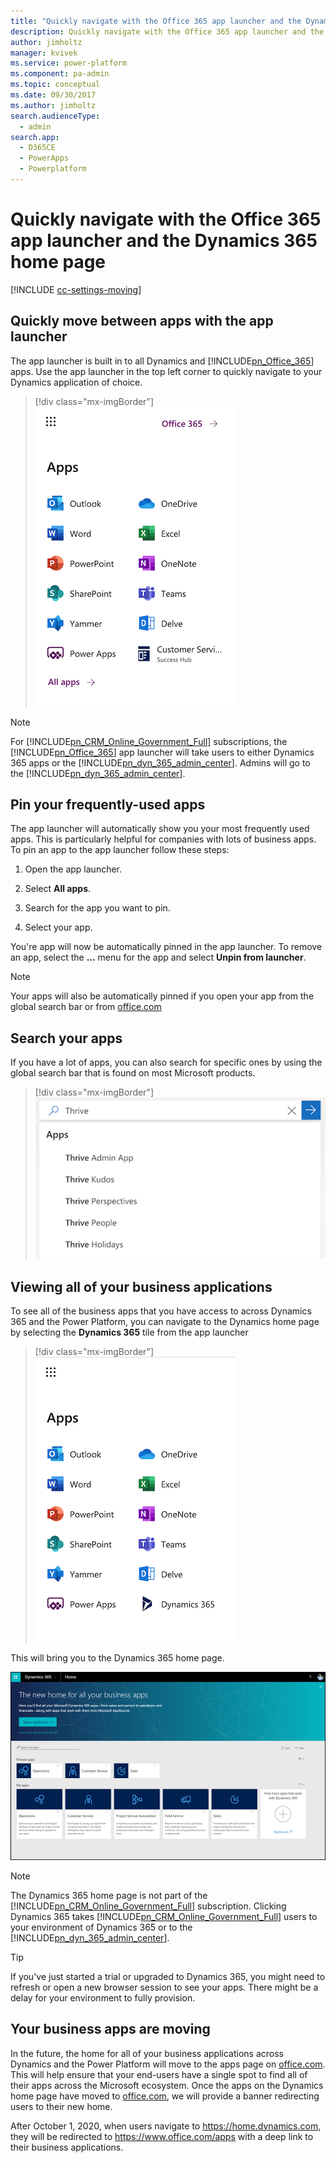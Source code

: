 ```yaml
---
title: "Quickly navigate with the Office 365 app launcher and the Dynamics 365 home page  | MicrosoftDocs"
description: Quickly navigate with the Office 365 app launcher and the Dynamics 365 home page
author: jimholtz
manager: kvivek
ms.service: power-platform
ms.component: pa-admin
ms.topic: conceptual
ms.date: 09/30/2017
ms.author: jimholtz
search.audienceType: 
  - admin
search.app: 
  - D365CE
  - PowerApps
  - Powerplatform
---
```

# Quickly navigate with the Office 365 app launcher and the Dynamics 365 home page

[!INCLUDE [cc-settings-moving](../includes/cc-settings-moving.md)] 
  
<a name="BKMK_AppLauncher"></a>   
## Quickly move between apps with the app launcher  
 The app launcher is built in to all Dynamics and [!INCLUDE[pn_Office_365](../includes/pn-office-365.md)] apps. Use the app launcher in the top left corner to quickly navigate to your Dynamics application of choice.  
 
 > [!div class="mx-imgBorder"]
 > ![Office 365 app launcher](../admin/media/new-office-365-app-launcher.png "Office 365 app launcher")  

  
> [!NOTE]
>  For [!INCLUDE[pn_CRM_Online_Government_Full](../includes/pn-crm-online-government-full.md)] subscriptions, the [!INCLUDE[pn_Office_365](../includes/pn-office-365.md)] app launcher will take users to either Dynamics 365 apps or the [!INCLUDE[pn_dyn_365_admin_center](../includes/pn-dyn-365-admin-center.md)]. Admins will go to the [!INCLUDE[pn_dyn_365_admin_center](../includes/pn-dyn-365-admin-center.md)].  

  
<a name="BKMK_PinApps"></a>   
## Pin your frequently-used apps 
The app launcher will automatically show you your most frequently used apps. This is particularly helpful for companies with lots of business apps. To pin an app to the app launcher follow these steps:
  
1. Open the app launcher.

1. Select **All apps**.

1. Search for the app you want to pin.

1. Select your app.
  
You're app will now be automatically pinned in the app launcher. To remove an app, select the **...** menu for the app and select **Unpin from launcher**.

> [!NOTE]
>  Your apps will also be automatically pinned if you open your app from the global search bar or from  [office.com](https://office.com)   


  
<a name="BKMK_SearchApps"></a>   
## Search your apps 
 If you have a lot of apps, you can also search for specific ones by using the global search bar that is found on most Microsoft products.
 
 > [!div class="mx-imgBorder"]
 > ![Search for Dynamics 365 apps](../admin/media/search-dynamics-365-apps.png "Search for Dynamics 365 apps")  


<a name="BKMK_IntroD365HomePage"></a>   
## Viewing all of your business applications  

To see all of the business apps that you have access to across Dynamics 365 and the Power Platform, you can navigate to the Dynamics home page by selecting the **Dynamics 365** tile from the app launcher  

> [!div class="mx-imgBorder"]
> ![Dynamics 365 apps tile on the Office 365 app launcher](../admin/media/select-dynamics-365-app-launcher.png "Dynamics 365 apps tile on the Office 365 app launcher")  
  
 This will bring you to the Dynamics 365 home page.  
  
 ![Dynamics 365 home page](../admin/media/dynamics-365-home-page.png "Dynamics 365 home page")  


> [!NOTE]
>  The Dynamics 365 home page is not part of the [!INCLUDE[pn_CRM_Online_Government_Full](../includes/pn-crm-online-government-full.md)] subscription. Clicking Dynamics 365 takes [!INCLUDE[pn_CRM_Online_Government_Full](../includes/pn-crm-online-government-full.md)] users to your environment of Dynamics 365 or to the [!INCLUDE[pn_dyn_365_admin_center](../includes/pn-dyn-365-admin-center.md)].  
  
  
> [!TIP]
>  If you've just started a trial or upgraded to Dynamics 365, you might need to refresh or open a new browser session to see your apps. There might be a delay for your environment to fully provision.  
  

## Your business apps are moving
In the future, the home for all of your business applications across Dynamics and the Power Platform will move to the apps page on [office.com](https://office.com/apps).
This will help ensure that your end-users have a single spot to find all of their apps across the Microsoft ecosystem. Once the apps on the Dynamics home page have
moved to [office.com](https://office.com/apps), we will provide a banner redirecting users to their new home.

After October 1, 2020, when users navigate to https://home.dynamics.com, they will be redirected to https://www.office.com/apps with a deep link to their business applications.
  

